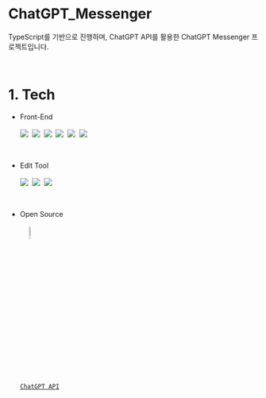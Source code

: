 # ChatGPT_Messenger
TypeScript를 기반으로 진행하며, ChatGPT API를 활용한 ChatGPT Messenger 프로젝트입니다.

<br>

# 1. Tech
- Front-End
  <br><br>
      <img src="https://img.shields.io/badge/HTML5-E34F26?style=flat-square&logo=HTML5&logoColor=white">&nbsp;
      <img src="https://img.shields.io/badge/CSS3-1572B6?style=flat-square&logo=CSS3&logoColor=white">&nbsp;
      <img src="https://img.shields.io/badge/JavaScript-F7DF1E?style=flat-square&logo=JavaScript&logoColor=424242">&nbsp;
      <img src="https://img.shields.io/badge/TypeScript-3178C6?style=flat-square&logo=TypeScript&logoColor=white">&nbsp;
      <img src="https://img.shields.io/badge/Next.js-000000?style=flat-square&logo=Next.js&logoColor=white">&nbsp;
      <img src="https://img.shields.io/badge/Tailwind CSS-06B6D4?style=flat-square&logo=Tailwind CSS&logoColor=white">
  
<br>

<!-- - Deploy
  <br><br>
      <img src="https://img.shields.io/badge/Vercel-000000?style=flat-square&logo=Vercel&logoColor=white">

<br>

-->
- Edit Tool
  <br><br>
      <img src="https://img.shields.io/badge/Visual Studio Code-007ACC?style=flat-square&logo=Visual Studio Code&logoColor=white">&nbsp;
      <img src="https://img.shields.io/badge/Git-F05032?style=flat-square&logo=Git&logoColor=white">&nbsp;
      <img src="https://img.shields.io/badge/GitHub-181717?style=flat-square&logo=GitHub&logoColor=white">
      
<br>

- Open Source
  <br><br>
    <span align='center'>
      <a href='https://openai.com/blog/chatgpt/'>
        <img width='8%' src='https://upload.wikimedia.org/wikipedia/commons/thumb/0/04/ChatGPT_logo.svg/120px-ChatGPT_logo.svg.png'/>
        <br>
        `ChatGPT API`
      </a>
    </span>
